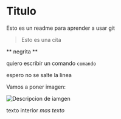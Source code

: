 # Titulo

Esto es un readme para aprender a usar git

> Esto es una cita

** negrita **

quiero escribir un comando
``comando``

espero no se salte la linea

Vamos a poner imagen:

![Descripcion de iamgen](linkDeImagen)

texto interior *mas texto*
